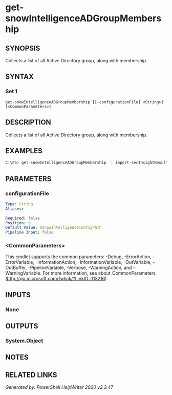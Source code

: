 ﻿# get-snowIntelligenceADGroupMembership

## SYNOPSIS
Collects a list of all Active Directory group, along with membership.

## SYNTAX

### Set 1
```
get-snowIntelligenceADGroupMembership [[-configurationFile] <String>] [<CommonParameters>]
```

## DESCRIPTION
Collects a list of all Active Directory group, along with membership.

## EXAMPLES
```powershell
C:\PS> get-snowIntelligenceADGroupMembership  | import-secInsightResults
```
## PARAMETERS

### configurationFile


```yaml
Type: String
Aliases: 

Required: false
Position: 9
Default Value: $snowIntelligenceConfigPath
Pipeline Input: false
```

### \<CommonParameters\>
This cmdlet supports the common parameters: -Debug, -ErrorAction, -ErrorVariable, -InformationAction, -InformationVariable, -OutVariable, -OutBuffer, -PipelineVariable, -Verbose, -WarningAction, and -WarningVariable. For more information, see about_CommonParameters (http://go.microsoft.com/fwlink/?LinkID=113216).

## INPUTS

### None


## OUTPUTS

### System.Object


## NOTES

## RELATED LINKS


*Generated by: PowerShell HelpWriter 2020 v2.3.47*
